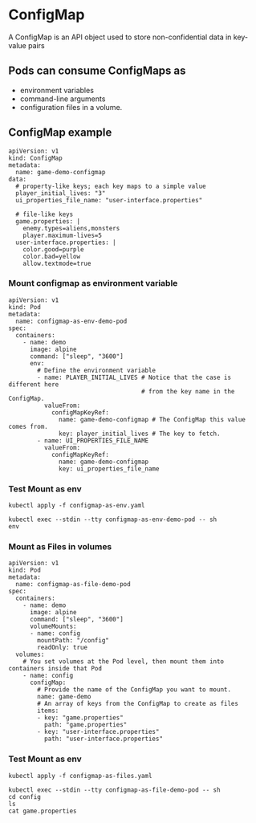 # ConfigMap
A ConfigMap is an API object used to store non-confidential data in key-value pairs
## Pods can consume ConfigMaps as 
- environment variables
- command-line arguments
- configuration files in a volume.

## ConfigMap example
```
apiVersion: v1
kind: ConfigMap
metadata:
  name: game-demo-configmap
data:
  # property-like keys; each key maps to a simple value
  player_initial_lives: "3"
  ui_properties_file_name: "user-interface.properties"

  # file-like keys
  game.properties: |
    enemy.types=aliens,monsters
    player.maximum-lives=5    
  user-interface.properties: |
    color.good=purple
    color.bad=yellow
    allow.textmode=true
```
### Mount configmap as environment variable
```
apiVersion: v1
kind: Pod
metadata:
  name: configmap-as-env-demo-pod
spec:
  containers:
    - name: demo
      image: alpine
      command: ["sleep", "3600"]
      env:
        # Define the environment variable
        - name: PLAYER_INITIAL_LIVES # Notice that the case is different here
                                     # from the key name in the ConfigMap.
          valueFrom:
            configMapKeyRef:
              name: game-demo-configmap # The ConfigMap this value comes from.
              key: player_initial_lives # The key to fetch.
        - name: UI_PROPERTIES_FILE_NAME
          valueFrom:
            configMapKeyRef:
              name: game-demo-configmap
              key: ui_properties_file_name
```
### Test Mount as env
```
kubectl apply -f configmap-as-env.yaml
```
```
kubectl exec --stdin --tty configmap-as-env-demo-pod -- sh
env
```

### Mount as Files in volumes
```
apiVersion: v1
kind: Pod
metadata:
  name: configmap-as-file-demo-pod
spec:
  containers:
    - name: demo
      image: alpine
      command: ["sleep", "3600"]
      volumeMounts:
      - name: config
        mountPath: "/config"
        readOnly: true
  volumes:
    # You set volumes at the Pod level, then mount them into containers inside that Pod
    - name: config
      configMap:
        # Provide the name of the ConfigMap you want to mount.
        name: game-demo
        # An array of keys from the ConfigMap to create as files
        items:
        - key: "game.properties"
          path: "game.properties"
        - key: "user-interface.properties"
          path: "user-interface.properties"
```
### Test Mount as env
```
kubectl apply -f configmap-as-files.yaml
```
```
kubectl exec --stdin --tty configmap-as-file-demo-pod -- sh
cd config
ls
cat game.properties
```
